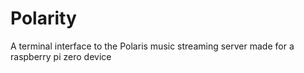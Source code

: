 # Polarity
A terminal interface to the Polaris music streaming server made for a raspberry pi zero device
